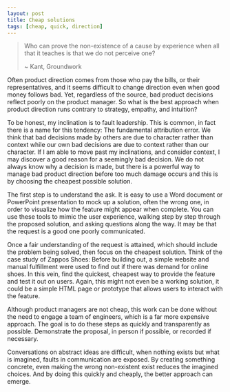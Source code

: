 ```yaml
---
layout: post
title: Cheap solutions
tags: [cheap, quick, direction]
---
```


> Who can prove the non-existence of a cause by experience when all that it teaches is that we do not perceive one?
> 
>	~ Kant, Groundwork
>

Often product direction comes from those who pay the bills, or their representatives, and it seems difficult to change direction even when good money follows bad.  Yet, regardless of the source, bad product decisions reflect poorly on the product manager.  So what is the best approach when product direction runs contrary to strategy, empathy, and intuition?

To be honest, my inclination is to fault leadership.  This is common, in fact there is a name for this tendency:  The fundamental attribution error.  We think that bad decisions made by others are due to character rather than context while our own bad decisions are due to context rather than our character.  If I am able to move past my inclinations, and consider context, I may discover a good reason for a seemingly bad decision.  We do not always know why a decision is made, but there is a powerful way to manage bad product direction before too much damage occurs and this is by choosing the cheapest possible solution.

The first step is to understand the ask.  It is easy to use a Word document or PowerPoint presentation to mock up a solution, often the wrong one, in order to visualize how the feature might appear when complete.  You can use these tools to mimic the user experience, walking step by step through the proposed solution, and asking questions along the way.  It may be that the request is a good one poorly communicated.

Once a fair understanding of the request is attained, which should include the problem being solved, then focus on the cheapest solution.  Think of the case study of Zappos Shoes:  Before building out, a simple website and manual fulfillment were used to find out if there was demand for online shoes.  In this vein, find the quickest, cheapest way to provide the feature and test it out on users.  Again, this might not even be a working solution, it could be a simple HTML page or prototype that allows users to interact with the feature.

Although product managers are not cheap, this work can be done without the need to engage a team of engineers, which is a far more expensive approach.  The goal is to do these steps as quickly and transparently as possible.  Demonstrate the proposal, in person if possible, or recorded if necessary.

Conversations on abstract ideas are difficult, when nothing exists but what is imagined, faults in communication are exposed.  By creating something concrete, even making the wrong non-existent exist reduces the imagined choices.  And by doing this quickly and cheaply, the better approach can emerge.
